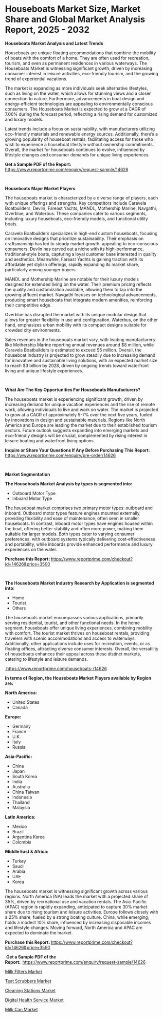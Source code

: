 <p><h1>Houseboats Market Size, Market Share and Global Market Analysis Report, 2025 - 2032</h1></p><p><strong>Houseboats Market Analysis and Latest Trends</strong></p>
<p><p>Houseboats are unique floating accommodations that combine the mobility of boats with the comfort of a home. They are often used for recreation, tourism, and even as permanent residences in various waterways. The Houseboats Market is witnessing significant growth, driven by increasing consumer interest in leisure activities, eco-friendly tourism, and the growing trend of experiential vacations. </p><p>The market is expanding as more individuals seek alternative lifestyles, such as living on the water, which allows for stunning views and a closer connection to nature. Furthermore, advancements in boat design and energy-efficient technologies are appealing to environmentally conscious consumers. The Houseboats Market is expected to grow at a CAGR of 7.00% during the forecast period, reflecting a rising demand for customized and luxury models. </p><p>Latest trends include a focus on sustainability, with manufacturers utilizing eco-friendly materials and renewable energy sources. Additionally, there’s a growing popularity of houseboat rentals, facilitating access for those who wish to experience a houseboat lifestyle without ownership commitments. Overall, the market for houseboats continues to evolve, influenced by lifestyle changes and consumer demands for unique living experiences.</p></p>
<p><strong>Get a Sample PDF of the Report:&nbsp;</strong> <a href="https://www.reportprime.com/enquiry/request-sample/14626?utm_campaign=3550&utm_medium=2&utm_source=Github&utm_content=ia&utm_term=20032025&utm_id=houseboats">https://www.reportprime.com/enquiry/request-sample/14626</a></p>
<p>&nbsp;</p>
<p><strong>Houseboats Major Market Players</strong></p>
<p><p>The houseboats market is characterized by a diverse range of players, each with unique offerings and strengths. Key competitors include Caravela Boatbuilders, Devlin, Fareast Yachts, MANDL, Mothership Marine, Navgathi, Overblue, and Waterbus. These companies cater to various segments, including luxury houseboats, eco-friendly models, and functional utility boats.</p><p>Caravela Boatbuilders specializes in high-end custom houseboats, focusing on innovative designs that prioritize sustainability. Their emphasis on craftsmanship has led to steady market growth, appealing to eco-conscious consumers. Devlin has carved out a niche with its high-performance, traditional-style boats, capturing a loyal customer base interested in quality and aesthetics. Meanwhile, Fareast Yachts is gaining traction with its affordable yet stylish offerings, rapidly expanding its market share, particularly among younger buyers.</p><p>MANDL and Mothership Marine are notable for their luxury models designed for extended living on the water. Their premium pricing reflects the quality and customization available, allowing them to tap into the growing affluent market. Navgathi focuses on technological advancements, producing smart houseboats that integrate modern amenities, reinforcing their competitive edge.</p><p>Overblue has disrupted the market with its unique modular design that allows for greater flexibility in use and configuration. Waterbus, on the other hand, emphasizes urban mobility with its compact designs suitable for crowded city environments.</p><p>Sales revenues in the houseboats market vary, with leading manufacturers like Mothership Marine reporting annual revenues around $8 million, while Caravela Boatbuilders is estimated to exceed $5 million. Overall, the houseboat industry is projected to grow steadily due to increasing demand for innovative and sustainable living solutions, with an expected market size to reach $3 billion by 2028, driven by ongoing trends toward waterfront living and unique lifestyle experiences.</p></p>
<p>&nbsp;</p>
<p><strong>What Are The Key Opportunities For Houseboats Manufacturers?</strong></p>
<p><p>The houseboats market is experiencing significant growth, driven by increasing demand for unique vacation experiences and the rise of remote work, allowing individuals to live and work on water. The market is projected to grow at a CAGR of approximately 5-7% over the next five years, fueled by innovations in design and sustainable materials. Regions like North America and Europe are leading the market due to their established tourism sectors. Future outlook suggests expanding into emerging markets and eco-friendly designs will be crucial, complemented by rising interest in leisure boating and waterfront living options.</p></p>
<p><strong>Inquire or Share Your Questions If Any Before Purchasing This Report:</strong> <a href="https://www.reportprime.com/enquiry/pre-order/14626?utm_campaign=3550&utm_medium=2&utm_source=Github&utm_content=ia&utm_term=20032025&utm_id=houseboats">https://www.reportprime.com/enquiry/pre-order/14626</a></p>
<p>&nbsp;</p>
<p><strong>Market Segmentation</strong></p>
<p><strong>The Houseboats Market Analysis by types is segmented into:</strong></p>
<p><ul><li>Outboard Motor Type</li><li>Inboard Motor Type</li></ul></p>
<p><p>The houseboat market comprises two primary motor types: outboard and inboard. Outboard motor types feature engines mounted externally, providing flexibility and ease of maintenance, often seen in smaller houseboats. In contrast, inboard motor types have engines housed within the boat, offering better stability and often more power, making them suitable for larger models. Both types cater to varying consumer preferences, with outboard systems typically delivering cost-effectiveness and portability, while inboards provide enhanced performance and luxury experiences on the water.</p></p>
<p><strong>Purchase this Report:&nbsp;</strong><a href="https://www.reportprime.com/checkout?id=14626&price=3590&utm_campaign=3550&utm_medium=2&utm_source=Github&utm_content=ia&utm_term=20032025&utm_id=houseboats">https://www.reportprime.com/checkout?id=14626&price=3590</a></p>
<p>&nbsp;</p>
<p><strong>The Houseboats Market Industry Research by Application is segmented into:</strong></p>
<p><ul><li>Home</li><li>Tourist</li><li>Others</li></ul></p>
<p><p>The houseboats market encompasses various applications, primarily serving residential, tourist, and other functional needs. In the home segment, houseboats offer unique living experiences, combining mobility with comfort. The tourist market thrives on houseboat rentals, providing travelers with scenic accommodations and access to waterways. Additionally, other applications include uses for recreation, events, or as floating offices, attracting diverse consumer interests. Overall, the versatility of houseboats enhances their appeal across these distinct markets, catering to lifestyle and leisure demands.</p></p>
<p><a href="https://www.reportprime.com/houseboats-r14626?utm_campaign=3550&utm_medium=2&utm_source=Github&utm_content=ia&utm_term=20032025&utm_id=houseboats">&nbsp;https://www.reportprime.com/houseboats-r14626</a></p>
<p><strong>In terms of Region, the Houseboats Market Players available by Region are:</strong></p>
<p>
    <p> <strong> North America: </strong>
        <ul>
            <li>United States</li>
            <li>Canada</li>
        </ul>
        </p> 
    <p> <strong> Europe: </strong>
        <ul>
            <li>Germany</li>
            <li>France</li>
            <li>U.K.</li>
            <li>Italy</li>
            <li>Russia</li>
        </ul>
        </p> 
    <p> <strong> Asia-Pacific: </strong>
        <ul>
            <li>China</li>
            <li>Japan</li>
            <li>South Korea</li>
            <li>India</li>
            <li>Australia</li>
            <li>China Taiwan</li>
            <li>Indonesia</li>
            <li>Thailand</li>
            <li>Malaysia</li>
        </ul>
        </p> 
    <p> <strong> Latin America: </strong>
        <ul>
            <li>Mexico</li>
            <li>Brazil</li>
            <li>Argentina Korea</li>
            <li>Colombia</li>
        </ul>
        </p> 
    <p> <strong> Middle East & Africa: </strong>
        <ul>
            <li>Turkey</li>
            <li>Saudi</li>
            <li>Arabia</li>
            <li>UAE</li>
            <li>Korea</li>
        </ul>
    </p>
    </p>
<p><p>The houseboats market is witnessing significant growth across various regions. North America (NA) leads the market with a projected share of 35%, driven by recreational use and vacation rentals. The Asia-Pacific (APAC) region is rapidly expanding, anticipated to capture 30% market share due to rising tourism and leisure activities. Europe follows closely with a 25% share, fueled by a strong boating culture. China, while emerging, holds a modest 10% share, influenced by increasing disposable incomes and lifestyle changes. Moving forward, North America and APAC are expected to dominate the market.</p></p>
<p><strong>Purchase this Report: </strong><a href="https://www.reportprime.com/checkout?id=14626&price=3590&utm_campaign=3550&utm_medium=2&utm_source=Github&utm_content=ia&utm_term=20032025&utm_id=houseboats">https://www.reportprime.com/checkout?id=14626&price=3590</a></p>
<p>&nbsp;<strong>Get a Sample PDF of the Report:&nbsp;&nbsp;</strong><a href="https://www.reportprime.com/enquiry/request-sample/14626?utm_campaign=3550&utm_medium=2&utm_source=Github&utm_content=ia&utm_term=20032025&utm_id=houseboats">https://www.reportprime.com/enquiry/request-sample/14626</a></p>
<p><strong></strong></p>
<p><p><a href="https://www.linkedin.com/pulse/growth-trajectory-milk-filters-market-2025-2032-projected-54-tkmtf?utm_campaign=3550&utm_medium=2&utm_source=Github&utm_content=ia&utm_term=20032025&utm_id=houseboats">Milk Filters Market</a></p><p><a href="https://www.linkedin.com/pulse/teat-scrubbers-market-report-company-profiles-share-analysis-omtjf?utm_campaign=3550&utm_medium=2&utm_source=Github&utm_content=ia&utm_term=20032025&utm_id=houseboats">Teat Scrubbers Market</a></p><p><a href="https://www.linkedin.com/pulse/projecting-growth-cleaning-stations-market-insights-expected-eyp1f?utm_campaign=3550&utm_medium=2&utm_source=Github&utm_content=ia&utm_term=20032025&utm_id=houseboats">Cleaning Stations Market</a></p><p><a href="https://github.com/anggigpps/Market-Research-Report-List-1/blob/main/digital-health-service-market.md?utm_campaign=3550&utm_medium=2&utm_source=Github&utm_content=ia&utm_term=20032025&utm_id=houseboats">Digital Health Service Market</a></p><p><a href="https://www.linkedin.com/pulse/48-cagr-milk-can-market-2025-2032-growth-analysis-datastock-ckqzf?utm_campaign=3550&utm_medium=2&utm_source=Github&utm_content=ia&utm_term=20032025&utm_id=houseboats">Milk Can Market</a></p></p>